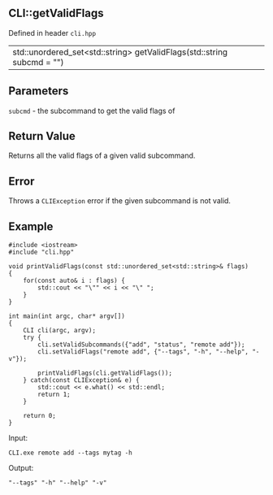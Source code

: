 ## CLI::getValidFlags
Defined in header `cli.hpp`

| |
| --- |
| std::unordered_set\<std::string> getValidFlags(std::string subcmd = "") |

## Parameters
`subcmd` - the subcommand to get the valid flags of

## Return Value
Returns all the valid flags of a given valid subcommand.

## Error
Throws a `CLIException` error if the given subcommand is not valid.

## Example
```
#include <iostream>
#include "cli.hpp"

void printValidFlags(const std::unordered_set<std::string>& flags)
{
    for(const auto& i : flags) {
        std::cout << "\"" << i << "\" ";
    }
}

int main(int argc, char* argv[])
{
    CLI cli(argc, argv);
    try {
        cli.setValidSubcommands({"add", "status", "remote add"});
        cli.setValidFlags("remote add", {"--tags", "-h", "--help", "-v"});

        printValidFlags(cli.getValidFlags());
    } catch(const CLIException& e) {
        std::cout << e.what() << std::endl;
        return 1;
    }

    return 0;
}
```

Input:
```
CLI.exe remote add --tags mytag -h
```

Output:
```
"--tags" "-h" "--help" "-v" 
```